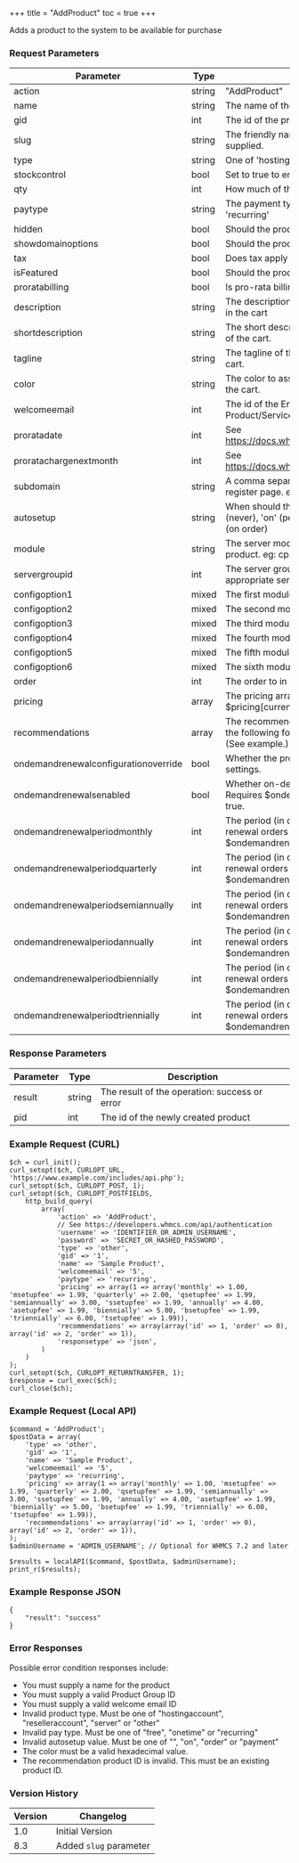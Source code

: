 +++
title = "AddProduct"
toc = true
+++

Adds a product to the system to be available for purchase

### Request Parameters

| Parameter | Type | Description | Required |
| --------- | ---- | ----------- | -------- |
| action | string | "AddProduct" | Required |
| name | string | The name of the product to be added | Required |
| gid | int | The id of the product group to add the product | Required |
| slug | string | The friendly name of the product. Will be generated if not supplied. | Optional |
| type | string | One of 'hostingaccount', 'reselleraccount', 'server' or 'other' | Optional |
| stockcontrol | bool | Set to true to enable stock control on the product | Optional |
| qty | int | How much of this product is in stock | Optional |
| paytype | string | The payment type of the product. One of 'free', 'onetime', 'recurring' | Optional |
| hidden | bool | Should the product be hidden from the client order form | Optional |
| showdomainoptions | bool | Should the product show the domain registration options. | Optional |
| tax | bool | Does tax apply to the product. | Optional |
| isFeatured | bool | Should the product be featured in the Product Group. | Optional |
| proratabilling | bool | Is pro-rata billing enabled for this product. | Optional |
| description | string | The description of the product to show on the product listing in the cart | Optional |
| shortdescription | string | The short description of the product to show in specific areas of the cart. | Optional |
| tagline | string | The tagline of the product to show in specific areas of the cart. | Optional |
| color | string | The color to associate with the product in specific areas of the cart. | Optional |
| welcomeemail | int | The id of the Email Template to use as the welcome email. Product/Service Messages only | Optional |
| proratadate | int | See https://docs.whmcs.com/Products_and_Services#Pricing_Tab | Optional |
| proratachargenextmonth | int | See https://docs.whmcs.com/Products_and_Services#Pricing_Tab | Optional |
| subdomain | string | A comma separated list of subdomains to offer on the domain register page. eg: .domain1.com,.domain2.com | Optional |
| autosetup | string | When should the product be automatically setup. One of '' (never), 'on' (pending order), 'payment' (on payment), 'order' (on order) | Optional |
| module | string | The server module system name to associate with the product. eg: cpanel, autorelease, plesk | Optional |
| servergroupid | int | The server group id used on product creation to associate an appropriate server | Optional |
| configoption1 | mixed | The first module configuration value | Optional |
| configoption2 | mixed | The second module configuration value | Optional |
| configoption3 | mixed | The third module configuration value | Optional |
| configoption4 | mixed | The fourth module configuration value | Optional |
| configoption5 | mixed | The fifth module configuration value | Optional |
| configoption6 | mixed | The sixth module configuration value | Optional |
| order | int | The order to in which to display on the order form | Optional |
| pricing | array | The pricing array to associate with the product. Format: $pricing[currencyid][cycle]. See Example. | Optional |
| recommendations | array | The recommendations array to associate with the product in the following format: ['id' => productid, 'order' => integer] (See example.) | Optional |
| ondemandrenewalconfigurationoverride | bool | Whether the product uses custom on-demand renewal settings. | Optional |
| ondemandrenewalsenabled | bool | Whether on-demand renewals are enabled for the product. Requires $ondemandrenewalconfigurationoverride be set to true. | Optional |
| ondemandrenewalperiodmonthly | int | The period (in days) during which clients can place early renewal orders for the monthly billing cycle. Requires $ondemandrenewalconfigurationoverride be set to true. | Optional |
| ondemandrenewalperiodquarterly | int | The period (in days) during which clients can place early renewal orders for the quarterly billing cycle. Requires $ondemandrenewalconfigurationoverride be set to true. | Optional |
| ondemandrenewalperiodsemiannually | int | The period (in days) during which clients can place early renewal orders for the semi-annually billing cycle. Requires $ondemandrenewalconfigurationoverride be set to true. | Optional |
| ondemandrenewalperiodannually | int | The period (in days) during which clients can place early renewal orders for the annually billing cycle. Requires $ondemandrenewalconfigurationoverride be set to true. | Optional |
| ondemandrenewalperiodbiennially | int | The period (in days) during which clients can place early renewal orders for the biennially billing cycle. Requires $ondemandrenewalconfigurationoverride be set to true. | Optional |
| ondemandrenewalperiodtriennially | int | The period (in days) during which clients can place early renewal orders for the triennially billing cycle. Requires $ondemandrenewalconfigurationoverride be set to true. | Optional |

### Response Parameters

| Parameter | Type | Description |
| --------- | ---- | ----------- |
| result | string | The result of the operation: success or error |
| pid | int | The id of the newly created product |


### Example Request (CURL)

```
$ch = curl_init();
curl_setopt($ch, CURLOPT_URL, 'https://www.example.com/includes/api.php');
curl_setopt($ch, CURLOPT_POST, 1);
curl_setopt($ch, CURLOPT_POSTFIELDS,
    http_build_query(
        array(
            'action' => 'AddProduct',
            // See https://developers.whmcs.com/api/authentication
            'username' => 'IDENTIFIER_OR_ADMIN_USERNAME',
            'password' => 'SECRET_OR_HASHED_PASSWORD',
            'type' => 'other',
            'gid' => '1',
            'name' => 'Sample Product',
            'welcomeemail' => '5',
            'paytype' => 'recurring',
            'pricing' => array(1 => array('monthly' => 1.00, 'msetupfee' => 1.99, 'quarterly' => 2.00, 'qsetupfee' => 1.99, 'semiannually' => 3.00, 'ssetupfee' => 1.99, 'annually' => 4.00, 'asetupfee' => 1.99, 'biennially' => 5.00, 'bsetupfee' => 1.99, 'triennially' => 6.00, 'tsetupfee' => 1.99)),
            'recommendations' => array(array('id' => 1, 'order' => 0), array('id' => 2, 'order' => 1)),
            'responsetype' => 'json',
        )
    )
);
curl_setopt($ch, CURLOPT_RETURNTRANSFER, 1);
$response = curl_exec($ch);
curl_close($ch);
```


### Example Request (Local API)

```
$command = 'AddProduct';
$postData = array(
    'type' => 'other',
    'gid' => '1',
    'name' => 'Sample Product',
    'welcomeemail' => '5',
    'paytype' => 'recurring',
    'pricing' => array(1 => array('monthly' => 1.00, 'msetupfee' => 1.99, 'quarterly' => 2.00, 'qsetupfee' => 1.99, 'semiannually' => 3.00, 'ssetupfee' => 1.99, 'annually' => 4.00, 'asetupfee' => 1.99, 'biennially' => 5.00, 'bsetupfee' => 1.99, 'triennially' => 6.00, 'tsetupfee' => 1.99)),
    'recommendations' => array(array('id' => 1, 'order' => 0), array('id' => 2, 'order' => 1)),
);
$adminUsername = 'ADMIN_USERNAME'; // Optional for WHMCS 7.2 and later

$results = localAPI($command, $postData, $adminUsername);
print_r($results);
```


### Example Response JSON

```
{
    "result": "success"
}
```


### Error Responses

Possible error condition responses include:

* You must supply a name for the product
* You must supply a valid Product Group ID
* You must supply a valid welcome email ID
* Invalid product type. Must be one of "hostingaccount", "reselleraccount", "server" or "other"
* Invalid pay type. Must be one of "free", "onetime" or "recurring"
* Invalid autosetup value. Must be one of "", "on", "order" or "payment"
* The color must be a valid hexadecimal value.
* The recommendation product ID is invalid. This must be an existing product ID.


### Version History

| Version | Changelog |
| ------- | --------- |
| 1.0 | Initial Version |
| 8.3 | Added `slug` parameter |
